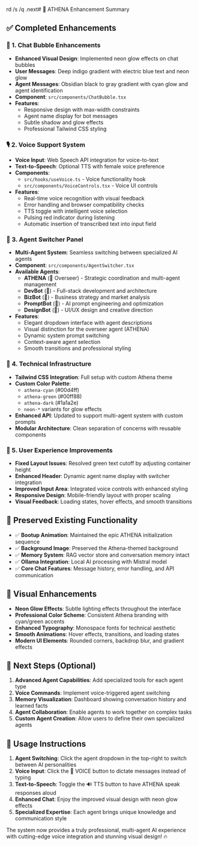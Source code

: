 rd /s /q .next# 🚀 ATHENA Enhancement Summary

## ✅ Completed Enhancements

### 🎨 1. Chat Bubble Enhancements
- **Enhanced Visual Design**: Implemented neon glow effects on chat bubbles
- **User Messages**: Deep indigo gradient with electric blue text and neon glow
- **Agent Messages**: Obsidian black to gray gradient with cyan glow and agent identification
- **Component**: `src/components/ChatBubble.tsx`
- **Features**:
  - Responsive design with max-width constraints
  - Agent name display for bot messages
  - Subtle shadow and glow effects
  - Professional Tailwind CSS styling

### 🎙️ 2. Voice Support System
- **Voice Input**: Web Speech API integration for voice-to-text
- **Text-to-Speech**: Optional TTS with female voice preference
- **Components**: 
  - `src/hooks/useVoice.ts` - Voice functionality hook
  - `src/components/VoiceControls.tsx` - Voice UI controls
- **Features**:
  - Real-time voice recognition with visual feedback
  - Error handling and browser compatibility checks
  - TTS toggle with intelligent voice selection
  - Pulsing red indicator during listening
  - Automatic insertion of transcribed text into input field

### 🧬 3. Agent Switcher Panel
- **Multi-Agent System**: Seamless switching between specialized AI agents
- **Component**: `src/components/AgentSwitcher.tsx`
- **Available Agents**:
  - **ATHENA** (👑 Overseer) - Strategic coordination and multi-agent management
  - **DevBot** (🤖) - Full-stack development and architecture
  - **BizBot** (🤖) - Business strategy and market analysis  
  - **PromptBot** (🤖) - AI prompt engineering and optimization
  - **DesignBot** (🤖) - UI/UX design and creative direction
- **Features**:
  - Elegant dropdown interface with agent descriptions
  - Visual distinction for the overseer agent (ATHENA)
  - Dynamic system prompt switching
  - Context-aware agent selection
  - Smooth transitions and professional styling

### 🔧 4. Technical Infrastructure
- **Tailwind CSS Integration**: Full setup with custom Athena theme
- **Custom Color Palette**: 
  - `athena-cyan` (#00d4ff)
  - `athena-green` (#00ff88) 
  - `athena-dark` (#1a1a2e)
  - `neon-*` variants for glow effects
- **Enhanced API**: Updated to support multi-agent system with custom prompts
- **Modular Architecture**: Clean separation of concerns with reusable components

### 🎯 5. User Experience Improvements
- **Fixed Layout Issues**: Resolved green text cutoff by adjusting container height
- **Enhanced Header**: Dynamic agent name display with switcher integration
- **Improved Input Area**: Integrated voice controls with enhanced styling
- **Responsive Design**: Mobile-friendly layout with proper scaling
- **Visual Feedback**: Loading states, hover effects, and smooth transitions

## 🚨 Preserved Existing Functionality
- ✅ **Bootup Animation**: Maintained the epic ATHENA initialization sequence
- ✅ **Background Image**: Preserved the Athena-themed background
- ✅ **Memory System**: RAG vector store and conversation memory intact
- ✅ **Ollama Integration**: Local AI processing with Mistral model
- ✅ **Core Chat Features**: Message history, error handling, and API communication

## 🎨 Visual Enhancements
- **Neon Glow Effects**: Subtle lighting effects throughout the interface
- **Professional Color Scheme**: Consistent Athena branding with cyan/green accents
- **Enhanced Typography**: Monospace fonts for technical aesthetic
- **Smooth Animations**: Hover effects, transitions, and loading states
- **Modern UI Elements**: Rounded corners, backdrop blur, and gradient effects

## 🎯 Next Steps (Optional)
1. **Advanced Agent Capabilities**: Add specialized tools for each agent type
2. **Voice Commands**: Implement voice-triggered agent switching
3. **Memory Visualization**: Dashboard showing conversation history and learned facts
4. **Agent Collaboration**: Enable agents to work together on complex tasks
5. **Custom Agent Creation**: Allow users to define their own specialized agents

## 🚀 Usage Instructions
1. **Agent Switching**: Click the agent dropdown in the top-right to switch between AI personalities
2. **Voice Input**: Click the 🎤 VOICE button to dictate messages instead of typing
3. **Text-to-Speech**: Toggle the 🔊 TTS button to have ATHENA speak responses aloud
4. **Enhanced Chat**: Enjoy the improved visual design with neon glow effects
5. **Specialized Expertise**: Each agent brings unique knowledge and communication style

The system now provides a truly professional, multi-agent AI experience with cutting-edge voice integration and stunning visual design! 🔥
